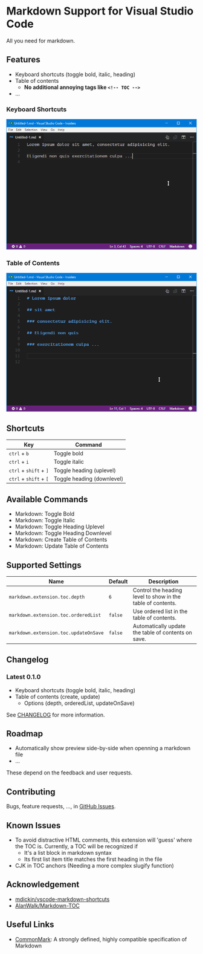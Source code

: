 # Markdown Support for Visual Studio Code

All you need for markdown.

## Features

- Keyboard shortcuts (toggle bold, italic, heading)
- Table of contents
  - **No additional annoying tags like `<!-- TOC -->`**
- ...

### Keyboard Shortcuts

![shortcuts](images/gifs/shortcuts.gif)

### Table of Contents

![toc](images/gifs/toc.gif)

## Shortcuts

| Key | Command |
| --- | --- |
| `ctrl` + `b` | Toggle bold |
| `ctrl` + `i` | Toggle italic |
| `ctrl` + `shift` + `]` | Toggle heading (uplevel) |
| `ctrl` + `shift` + `[` | Toggle heading (downlevel) |

## Available Commands

- Markdown: Toggle Bold
- Markdown: Toggle Italic
- Markdown: Toggle Heading Uplevel
- Markdown: Toggle Heading Downlevel
- Markdown: Create Table of Contents
- Markdown: Update Table of Contents

## Supported Settings

| Name | Default | Description |
| --- | --- | --- |
| `markdown.extension.toc.depth` | `6` | Control the heading level to show in the table of contents. |
| `markdown.extension.toc.orderedList` | `false` | Use ordered list in the table of contents. |
| `markdown.extension.toc.updateOnSave` | `false` | Automatically update the table of contents on save. |

## Changelog

### Latest 0.1.0

- Keyboard shortcuts (toggle bold, italic, heading)
- Table of contents (create, update)
  - Options (depth, orderedList, updateOnSave)

See [CHANGELOG](CHANGELOG.md) for more information.

## Roadmap

- Automatically show preview side-by-side when openning a markdown file
- ...

These depend on the feedback and user requests.

## Contributing

Bugs, feature requests, ..., in [GitHub Issues](https://github.com/neilsustc/vscode-markdown/issues).

## Known Issues

- To avoid distractive HTML comments, this extension will 'guess' where the TOC is. Currently, a TOC will be recognized if
  - It's a list block in markdown syntax
  - Its first list item title matches the first heading in the file
- CJK in TOC anchors (Needing a more complex slugify function)

## Acknowledgement

- [mdickin/vscode-markdown-shortcuts](https://github.com/mdickin/vscode-markdown-shortcuts)
- [AlanWalk/Markdown-TOC](https://github.com/AlanWalk/Markdown-TOC)

## Useful Links

- [CommonMark](http://commonmark.org/): A strongly defined, highly compatible specification of Markdown
